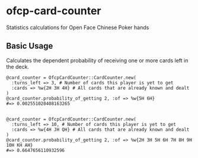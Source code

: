 ofcp-card-counter
=================

Statistics calculations for Open Face Chinese Poker hands

Basic Usage
-----------

Calculates the dependent probability of receiving one or more cards left
in the deck.

    @card_counter = OfcpCardCounter::CardCounter.new(
      :turns_left => 3, # Number of cards this player is yet to get
      :cards => %w{2H 3H 4H} # All cards that are already known and dealt
    )
    @card_counter.probability_of_getting 2, :of => %w{5H 6H}
    #=> 0.002551020408163265


    @card_counter = OfcpCardCounter::CardCounter.new(
      :turns_left => 10, # Number of cards this player is yet to get
      :cards => %w{4H JH QH} # All cards that are already known and dealt
    )
    @card_counter.probability_of_getting 2, :of => %w{2H 3H 5H 6H 7H 8H 9H 10H KH AH}
    #=> 0.6647656110932596

